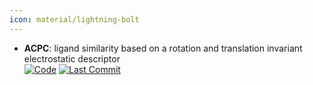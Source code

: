 ```yaml
---
icon: material/lightning-bolt
---
```





- **ACPC**: ligand similarity based on a rotation and translation invariant electrostatic descriptor  
    [![Code](https://img.shields.io/github/stars/UnixJunkie/ACPC?style=for-the-badge&logo=github)](https://github.com/UnixJunkie/ACPC) 
    [![Last Commit](https://img.shields.io/github/last-commit/UnixJunkie/ACPC?style=for-the-badge&logo=github)](https://github.com/UnixJunkie/ACPC) 



